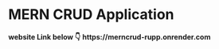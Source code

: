<h1>MERN CRUD Application</h1>
<b>website Link below 👇</b>
<b>https://merncrud-rupp.onrender.com</b>
